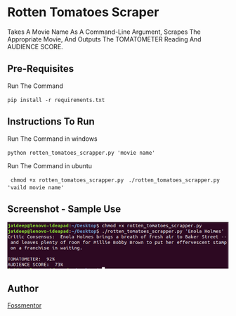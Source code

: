 # Rotten Tomatoes Scraper

Takes A Movie Name As A Command-Line Argument, Scrapes The Appropriate Movie, And Outputs The TOMATOMETER Reading And AUDIENCE SCORE.

## Pre-Requisites

Run The Command 

`pip install -r requirements.txt`

## Instructions To Run

Run The Command in windows

`python rotten_tomatoes_scrapper.py 'movie name'`

Run The Command in ubuntu

` chmod +x rotten_tomatoes_scrapper.py`
` ./rotten_tomatoes_scrapper.py 'vaild movie name'`

## Screenshot - Sample Use

![Screenshot](screenshot.png)

## Author
[Fossmentor](https://github.com/fossmentorOfficial)
